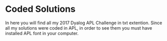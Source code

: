 # Coded Solutions

In here you will find all my 2017 Dyalog APL Challenge in txt extention. 
Since all my solutions were coded in APL, in order to see them you must have installed APL font in your computer.

